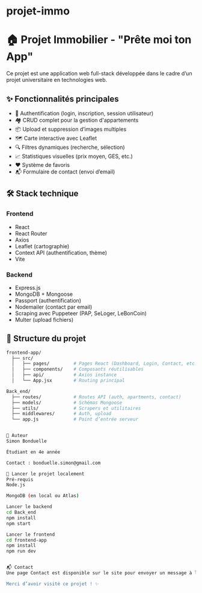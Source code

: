 # projet-immo

# 🏠 Projet Immobilier - "Prête moi ton App"

Ce projet est une application web full-stack développée dans le cadre d’un projet universitaire en technologies web.

## ✨ Fonctionnalités principales

- 🔐 Authentification (login, inscription, session utilisateur)
- 🏘️ CRUD complet pour la gestion d'appartements
- 📦 Upload et suppression d’images multiples
- 🗺️ Carte interactive avec Leaflet
- 🔍 Filtres dynamiques (recherche, sélection)
- 📈 Statistiques visuelles (prix moyen, GES, etc.)
- ❤️ Système de favoris
- 📬 Formulaire de contact (envoi d’email)

## 🛠️ Stack technique

### Frontend
- React
- React Router
- Axios
- Leaflet (cartographie)
- Context API (authentification, thème)
- Vite

### Backend
- Express.js
- MongoDB + Mongoose
- Passport (authentification)
- Nodemailer (contact par email)
- Scraping avec Puppeteer (PAP, SeLoger, LeBonCoin)
- Multer (upload fichiers)

## 📂 Structure du projet

```bash
frontend-app/
  ├── src/
  │   ├── pages/         # Pages React (Dashboard, Login, Contact, etc.)
  │   ├── components/    # Composants réutilisables
  │   ├── api/           # Axios instance
  │   └── App.jsx        # Routing principal

Back_end/
  ├── routes/            # Routes API (auth, apartments, contact)
  ├── models/            # Schémas Mongoose
  ├── utils/             # Scrapers et utilitaires
  ├── middlewares/       # Auth, upload
  └── app.js             # Point d’entrée serveur


👤 Auteur
Simon Bonduelle

Étudiant en 4e année

Contact : bonduelle.simon@gmail.com

🚀 Lancer le projet localement
Pré-requis
Node.js

MongoDB (en local ou Atlas)

Lancer le backend
cd Back_end
npm install
npm start

Lancer le frontend
cd frontend-app
npm install
npm run dev


📬 Contact
Une page Contact est disponible sur le site pour envoyer un message à l'auteur directement via email.

Merci d’avoir visité ce projet ! ✨







